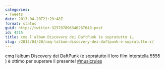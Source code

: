 ```yaml
---
categories:
- Tweets
date: 2013-04-20T21:29:48Z
format: status
guid: http://twitter-325707896346267649-post
id: 4315
title: cmq l’album Discovery dei DaftPunk (e sopratutto i…
slug: /2013/04/20/cmq-lalbum-discovery-dei-daftpunk-e-sopratutto-i/
---
```


cmq l’album Discovery dei DaftPunk (e sopratutto il loro film Interstella 5555 ) è ottimo per superare il presente! [#musicrules](http://twitter.com/search?q=%23musicrules)